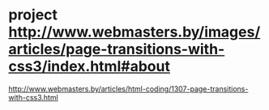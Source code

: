 # project http://www.webmasters.by/images/articles/page-transitions-with-css3/index.html#about
http://www.webmasters.by/articles/html-coding/1307-page-transitions-with-css3.html
